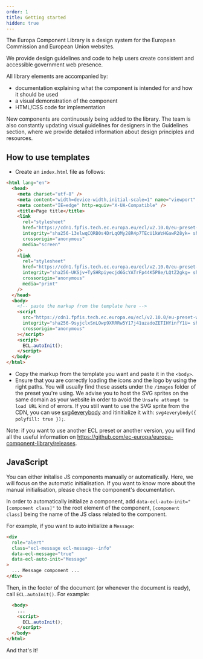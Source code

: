 ```yaml
---
order: 1
title: Getting started
hidden: true
---
```


The Europa Component Library is a design system for the European Commission and European Union websites.

We provide design guidelines and code to help users create consistent and accessible government web presence.

All library elements are accompanied by:

- documentation explaining what the component is intended for and how it should be used
- a visual demonstration of the component
- HTML/CSS code for implementation

New components are continuously being added to the library. The team is also constantly updating visual guidelines for designers in the Guidelines section, where we provide detailed information about design principles and resources.

## How to use templates

- Create an `index.html` file as follows:

```html
<html lang="en">
  <head>
    <meta charset="utf-8" />
    <meta content="width=device-width,initial-scale=1" name="viewport" />
    <meta content="IE=edge" http-equiv="X-UA-Compatible" />
    <title>Page title</title>
    <link
      rel="stylesheet"
      href="https://cdn1.fpfis.tech.ec.europa.eu/ecl/v2.10.0/eu-preset-website/styles/ecl-eu-preset-website.css"
      integrity="sha256-13elwqCQRB0s4DrLqOMy28R4p7TEcU1kWzHGawR28yk= sha384-AVbyaUuApejq1h+UaE4dSMT1/TMDzSZGhq9IJwZrgTlknLOwVE9lsPi7JrGkfBg/ sha512-sceAKzPXQkf3kTVlNZSldlpgaFysawA15v499xGA8hjEfDvlytFYj2xEx8PwNPV1sTzj4fFSkNpKOMHqGqy7kw=="
      crossorigin="anonymous"
      media="screen"
    />
    <link
      rel="stylesheet"
      href="https://cdn1.fpfis.tech.ec.europa.eu/ecl/v2.10.0/eu-preset-website/styles/ecl-eu-preset-website-print.css"
      integrity="sha256-UKSjv+TySHRpiyecjd6GcYATrFp44K5P8e/LQtZ2gkg= sha384-bUKrFDLIvI6cPbX3v3iQ79WdUBqnVwYK5h/N0OEEOqNXR8V6pcfHzN9AKlSxDKIh sha512-VsP5rNFDx251Rw/EDgcWEQgFmFaN5Tuw5AcRkRGG+ZjLDi4GVysPNoAvl9vewXjqrePdibSfwpBI5sBORQRoXg=="
      crossorigin="anonymous"
      media="print"
    />
  </head>
  <body>
    <!-- paste the markup from the template here -->
    <script
      src="https://cdn1.fpfis.tech.ec.europa.eu/ecl/v2.10.0/eu-preset-website/scripts/ecl-eu-preset-website.js"
      integrity="sha256-9syjclxSnLOwp9XRRRw5Y17j41uzadoZETIHYinfY1U= sha384-rWLu8e218Ca2sGXdm4587/faS0QmBG7rPbbqvoJOfBm1cgwbrFdMEs8/WFzteFhW sha512-rlvdB+pwz3/Fca11VDMiT8ueQ6jNaeqqf7IRszcYEnl5mnCSjfjYbULHO3Q/0S6kDpjnQyLjcmaySTnEYZonVA=="
      crossorigin="anonymous"
    ></script>
    <script>
      ECL.autoInit();
    </script>
  </body>
</html>
```

- Copy the markup from the template you want and paste it in the `<body>`.
- Ensure that you are correctly loading the icons and the logo by using the right paths. You will usually find these assets under the `/images` folder of the preset you're using. We advise you to host the SVG sprites on the same domain as your website in order to avoid the `Unsafe attempt to load URL` kind of errors. If you still want to use the SVG sprite from the CDN, you can use [svg4everybody](https://github.com/jonathantneal/svg4everybody) and itinitialize it with: `svg4everybody({ polyfill: true });`.

Note: if you want to use another ECL preset or another version, you will find all the useful information on https://github.com/ec-europa/europa-component-library/releases.

## JavaScript

You can either initalise JS components manually or automatically. Here, we will focus on the automatic initialisation. If you want to know more about the manual initialisation, please check the component's documentation.

In order to automatically initialize a component, add `data-ecl-auto-init="[component class]"` to the root element of the component, `[component class]` being the name of the JS class related to the component.

For example, if you want to auto initialize a `Message`:

```html
<div
  role="alert"
  class="ecl-message ecl-message--info"
  data-ecl-message="true"
  data-ecl-auto-init="Message"
>
  ... Message component ...
</div>
```

Then, in the footer of the document (or whenever the document is ready), call `ECL.autoInit()`. For example:

```html
  <body>
    ...
    <script>
      ECL.autoInit();
    </script>
  </body>
</html>
```

And that's it!
